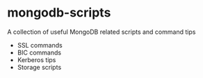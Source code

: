 # mongodb-scripts

A collection of useful MongoDB related scripts and command tips

* SSL commands
* BIC commands
* Kerberos tips
* Storage scripts
